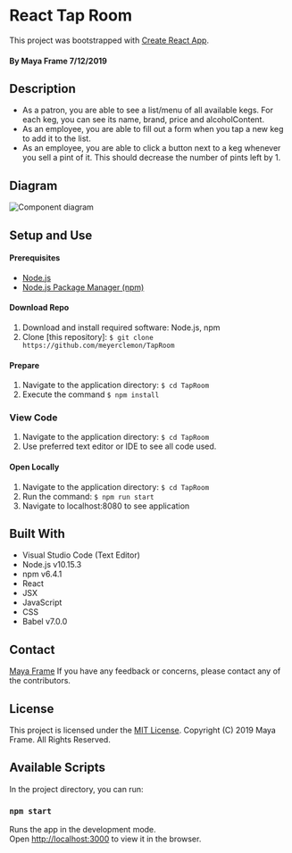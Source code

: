 # React Tap Room
This project was bootstrapped with [Create React App](https://github.com/facebook/create-react-app).

#### By **Maya Frame** 7/12/2019

## Description
* As a patron, you are able to see a list/menu of all available kegs. For each keg, you can see its name, brand, price and alcoholContent.
* As an employee, you are able to fill out a form when you tap a new keg to add it to the list.
* As an employee, you are able to click a button next to a keg whenever you sell a pint of it. This should decrease the number of pints left by 1.

## Diagram
![Component diagram](/src/assets/images/TapRoomDiagram.png)

## Setup and Use

#### Prerequisites
* [Node.js](https://nodejs.org/en/)
* [Node.js Package Manager (npm)](https://www.npmjs.com/)

#### Download Repo
1. Download and install required software: Node.js, npm
2. Clone [this repository]: `$ git clone https://github.com/meyerclemon/TapRoom`

#### Prepare
1. Navigate to the application directory: `$ cd TapRoom`
2. Execute the command `$ npm install`

### View Code
1. Navigate to the application directory: `$ cd TapRoom`
2. Use preferred text editor or IDE to see all code used.

#### Open Locally
1. Navigate to the application directory: `$ cd TapRoom`
2. Run the command: `$ npm run start`
3. Navigate to localhost:8080 to see application

## Built With
* Visual Studio Code (Text Editor)
* Node.js v10.15.3
* npm v6.4.1
* React
* JSX
* JavaScript
* CSS
* Babel v7.0.0

## Contact

[Maya Frame](mailto:mayacframe@gmail.com)
If you have any feedback or concerns, please contact any of the contributors.

## License

This project is licensed under the [MIT License](https://opensource.org/licenses/MIT). Copyright (C) 2019 Maya Frame. All Rights Reserved.

## Available Scripts

In the project directory, you can run:

### `npm start`

Runs the app in the development mode.<br>
Open [http://localhost:3000](http://localhost:3000) to view it in the browser.
